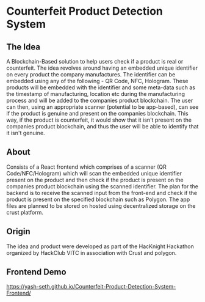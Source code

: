 # Counterfeit Product Detection System
## The Idea
A Blockchain-Based solution to help users check if a product is real or counterfeit. The idea revolves around having an embedded unique identifier 
on every product the company manufactures. The identifier can be embedded using any of the following - QR Code, NFC, Hologram. These products will be embedded with
the identifier and some meta-data such as the timestamp of manufacturing, location etc during the manufacturing process and will be added to the companies product 
blockchain. The user can then, using an appropriate scanner (potential to be app-based), can see if the product is genuine and present on the companies blockchain. 
This way, if the product is counterfeit, it would show that it isn't present on the companies product blockchain, and thus the user will be able to identify that it 
isn't genuine.


## About
Consists of a React frontend which comprises of a scanner (QR Code/NFC/Hologram) which will scan the embedded unique identifier present on the product
and then check if the product is present on the companies product blockchain using the scanned identifier. The plan for the backend is to receive the scanned input from
the front-end and check if the product is present on the specified blockchain such as Polygon. The app files are planned to be stored on hosted using decentralized storage on the crust platform. 

## Origin
The idea and product were developed as part of the HacKnight Hackathon organized by HackClub VITC in association with Crust and polygon.

## Frontend Demo
https://yash-seth.github.io/Counterfeit-Product-Detection-System-Frontend/
